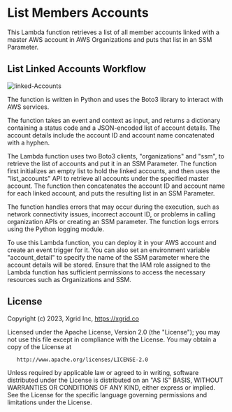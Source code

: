 # **List Members Accounts**

This Lambda function retrieves a list of all member accounts linked with a master AWS account in AWS Organizations and puts that list in an SSM Parameter.

## **List Linked Accounts Workflow**
![linked-Accounts](https://user-images.githubusercontent.com/114464405/235909127-56b6bdd5-5754-48e8-9199-6e2d634af316.png)

The function is written in Python and uses the Boto3 library to interact with AWS services.

The function takes an event and context as input, and returns a dictionary containing a status code and a JSON-encoded list of account details. The account details include the account ID and account name concatenated with a hyphen.

The Lambda function uses two Boto3 clients, "organizations" and "ssm", to retrieve the list of accounts and put it in an SSM Parameter. The function first initializes an empty list to hold the linked accounts, and then uses the "list_accounts" API to retrieve all accounts under the specified master account. The function then concatenates the account ID and account name for each linked account, and puts the resulting list in an SSM Parameter.

The function handles errors that may occur during the execution, such as network connectivity issues, incorrect account ID, or problems in calling organization APIs or creating an SSM parameter. The function logs errors using the Python logging module.

To use this Lambda function, you can deploy it in your AWS account and create an event trigger for it. You can also set an environment variable "account_detail" to specify the name of the SSM parameter where the account details will be stored. Ensure that the IAM role assigned to the Lambda function has sufficient permissions to access the necessary resources such as Organizations and SSM.

## License

Copyright (c) 2023, Xgrid Inc, https://xgrid.co

Licensed under the Apache License, Version 2.0 (the "License");
you may not use this file except in compliance with the License.
You may obtain a copy of the License at

       http://www.apache.org/licenses/LICENSE-2.0

Unless required by applicable law or agreed to in writing, software
distributed under the License is distributed on an "AS IS" BASIS,
WITHOUT WARRANTIES OR CONDITIONS OF ANY KIND, either express or implied.
See the License for the specific language governing permissions and
limitations under the License.
